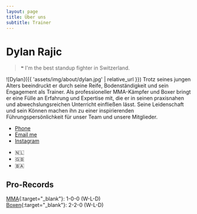 ```yaml
---
layout: page
title: Über uns 
subtitle: Trainer
---
```


# Dylan Rajic

> ❝ I'm the best standup fighter in Switzerland.

![Dylan]({{ 'assets/img/about/dylan.jpg' | relative_url }})
Trotz seines jungen Alters beeindruckt er durch seine Reife, Bodenständigkeit und sein Engagement als Trainer. Als professioneller MMA-Kämpfer und Boxer bringt er eine Fülle an Erfahrung und Expertise mit, die er in seinen praxisnahen und abwechslungsreichen Unterricht einfließen lässt. Seine Leidenschaft und sein Können machen ihn zu einer inspirierenden Führungspersönlichkeit für unser Team und unsere Mitglieder.

<ul class="list-inline text-center footer-links">
  <li class="list-inline-item">
    <a href="tel:+41763485653" title="Phone">
      <span class="fa-stack fa-lg" aria-hidden="true">
        <i class="fas fa-circle fa-stack-2x"></i>
        <i class="fas fa-phone fa-stack-1x fa-inverse"></i>
      </span>
      <span class="sr-only">Phone</span>
   </a>
  </li>
  <li class="list-inline-item">
    <a href="mailto:masagymwettingen@gmail.com" title="Email me">
      <span class="fa-stack fa-lg" aria-hidden="true">
        <i class="fas fa-circle fa-stack-2x"></i>
        <i class="fas fa-envelope fa-stack-1x fa-inverse"></i>
      </span>
      <span class="sr-only">Email me</span>
   </a>
  </li>
  <li class="list-inline-item">
    <a href="https://www.instagram.com/dylanrajic" title="Instagram">
      <span class="fa-stack fa-lg" aria-hidden="true">
        <i class="fas fa-circle fa-stack-2x"></i>
        <i class="fab fa-instagram fa-stack-1x fa-inverse"></i>
      </span>
      <span class="sr-only">Instagram</span>
   </a>
  </li>
</ul> 
<ul class="list-inline text-center footer-links">
  <li class="list-inline-item">🇳🇱</li>
  <li class="list-inline-item">🇬🇧</li>
  <li class="list-inline-item">🇧🇦</li>
</ul>

## Pro-Records

[MMA](https://www.tapology.com/fightcenter/fighters/456466-dylan-rajic){:target="_blank"}: 1-0-0 (W-L-D)  
[Boxen](https://boxrec.com/en/box-am/1078037){:target="_blank"}: 2-2-0 (W-L-D)
